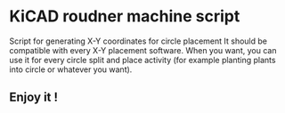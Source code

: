 # KiCAD roudner machine script
Script for generating X-Y coordinates for circle placement
It should be compatible with every X-Y placement software.
When you want, you can use it for every circle split and place activity (for example planting plants into circle or whatever you want).

## Enjoy it !
